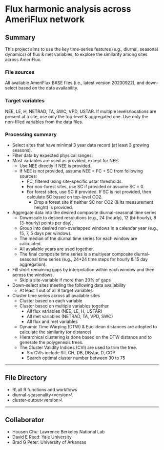 # Flux harmonic analysis across AmeriFlux network
## Summary
This project aims to use the key time-series features (e.g., diurnal, seasonal dynamics) of flux & met variables, to explore the similarity among sites across AmeriFlux.

### File sources
All available AmeriFlux BASE files (i.e., latest version 20230922), and down-select based on the data availability. 

### Target variables
NEE, LE, H, NETRAD, TA, SWC, VPD, USTAR. If multiple levels/locations are present at a site, use only the top-level & aggregated one. Use only the non-filled variables from the data files.

### Processing summary
- Select sites that have minimal 3 year data record (at least 3 growing seasons).   
- Filter data by expected physical ranges. 
- Most variables are used as provided, except for NEE:
  - Use NEE directly if NEE is provided.
  - If NEE is not provided, assume NEE = FC + SC from following sources:
    - FC, filtered using site-specific ustar thresholds. 
    - For non-forest sites, use SC if provided or assume SC = 0.
    - For forest sites, use SC if provided. If SC is not provided, then calculate SC based on top-level CO2.
      - Drop a forest site if neither SC nor CO2 (& its measurement height) is provided. 
- Aggregate data into the desired composite diurnal-seasonal time series
  - Downscale to desired resolutions (e.g., 24 (hourly), 12 (bi-hourly), 8 (3-hourly) points per day), 
  - Group into desired non-overlapped windows in a calendar year (e.g., 15, 7, 5 days per window).
  - The median of the diurnal time series for each window are calculated. 
  - All available years are used together.
  - The final composite time series is a multiyear composite diurnal-seasonal time series (e.g., 24*24 time steps for hourly & 15 day aggregation).  
- Fill short remaining gaps by interpolation within each window and then across the windows. 
  - Skip a site-variable if more than 20% of gaps
- Down-select sites meeting the following data availability
  - At least 1 out of all 8 target variables
- Cluster time series across all available sites
  - Cluster based on each variable
  - Cluster based on multiple variables together
    - All flux variables (NEE, LE, H, USTAR)
    - All met variables (NETRAD, TA, VPD, SWC)
    - All flux and met variables
  - Dynamic Time Warping (DTW) & Euclidean distances are adopted to calculate the similarity (or distance)
  - Hierarchical clustering is done based on the DTW distance and to generate the polygenesis trees.
  - The Cluster Validity Indices (CVI) are used to trim the tree.  
    - Six CVIs include Sil, CH, DB, DBstar, D, COP
    - Search optimal cluster number between 30 to 75
  
----

## File Directory
- R\ all R functions and workflows
- diurnal-seasonality\<version>\
- cluster-output\<version>\
  
----

## Collaborator
- Housen Chu: Lawrence Berkeley National Lab
- David E Reed: Yale University
- Brad G Peter: University of Arkansas

